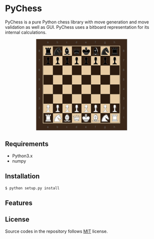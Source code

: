 # PyChess
PyChess is a pure Python chess library with move generation and move validation as well as GUI.
PyChess uses a bitboard representation for its internal calculations.

<p align="center">
  <img src="assets/chess.PNG" height="300"/>
</p>

## Requirements

* Python3.x
* numpy

## Installation
```
$ python setup.py install
```

## Features



## License

Source codes in the repository follows [MIT](http://www.opensource.org/licenses/MIT) license.
